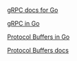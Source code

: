 [gRPC docs for Go](https://grpc.io/docs/tutorials/basic/go/)

[gRPC in Go](https://github.com/grpc/grpc-go)

[Protocol Buffers in Go](https://github.com/golang/protobuf)

[Protocol Buffers docs](https://developers.google.com/protocol-buffers/docs/gotutorial)
